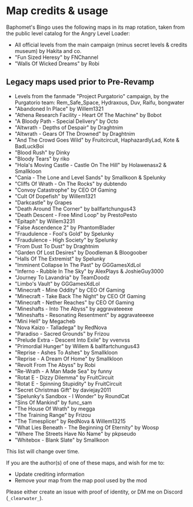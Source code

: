 ﻿# Map credits & usage

Baphomet's Bingo uses the following maps in its map rotation, taken from the public level catalog for the Angry Level Loader:

- All official levels from the main campaign (minus secret levels & credits museum) by Hakita and co.
- "Fun Sized Heresy" by FNChannel
- "Walls Of Wicked Dreams" by Robi


## Legacy maps used prior to Pre-Revamp
- Levels from the fanmade "Project Purgatorio" campaign, by the Purgatorio team: Rem_Safe_Space, Hydraxous, Duv, Raifu, bongwater
- "Abandoned In Place" by Willem1321
- "Athena Research Facility - Heart Of The Machine" by Bobot
- "A Bloody Path - Special Delivery" by Octo
- "Altwrath - Depths of Despair" by Draghtnim
- "Altwrath - Gears Of The Drowned" by Draghtnim
- "And The Crowd Goes Wild" by Fruitcircuit, HaphazardlyLad, Kote & BadLuckBoi
- "Blood Rush" by Dinky
- "Bloody Tears" by riko
- "Hola's Moving Castle - Castle On The Hill" by Holawenasx2 & Smallkloon
- "Cania - The Lone and Level Sands" by Smallkoon & Spelunky
- "Cliffs Of Wrath - On The Rocks" by dubtendo
- "Convoy Catastrophe" by CEO Of Gaming
- "Cult Of Dopefish" by Willem1321
- "Darkcastle" by Grapes
- "Death Around The Corner" by ballfartchungus43
- "Death Descent - Free Mind Loop" by PrestoPesto
- "Epitaph" by Willem3231
- "False Ascendence 2" by PhantomBlader
- "Fraudulence - Fool's Gold" by Spelunky
- "Fraudulence - High Society" by Spelunky
- "From Dust To Dust" by Draghtnim
- "Garden Of Lost Desires" by Doodleman & Bloogoober
- "Halls Of The Extremist" by Spelunky
- "Imminent Collapse In The Past" by GGGamesXdLol
- "Inferno - Rubble In The Sky" by AlexPlays & JoshieGuy3000
- "Journey To Lavandria" by TeamDoodz
- "Limbo's Vault" by GGGamesXdLol
- "Minecraft - Mine Oddity" by CEO Of Gaming
- "Minecraft - Take Back The Night" by CEO Of Gaming
- "Minecraft - Nether Reaches" by CEO Of Gaming
- "Mineshafts - Into The Abyss" by aggravateeexe 
- "Mineshafts - Resonating Resentment" by aggravateeexe
- "Mini Hell" by Megacheb
- "Nova Kaizo - Talladega" by RedNova
- "Paradiso - Sacred Grounds" by Frizou
- "Prelude Extra - Descent Into Exile" by vvenvss
- "Primordial Hunger" by Willem & ballfartchungus43
- "Reprise - Ashes To Ashes" by Smallkloon
- "Reprise - A Dream Of Home" by Smallkloon
- "Revolt From The Abyss" by Robi
- "Re-Wrath - A Man Made Sea" by funny
- "Rotat E - Dizzy Dilemma" by FruitCircuit
- "Rotat E - Spinning Stupidity" by FruitCircuit
- "Secret Christmas Gift" by daviejay2011
- "Spelunky's Sandbox - I Wonder" by RoundCat
- "Sins Of Mankind" by func_sam
- "The House Of Wrath" by megga
- "The Training Range" by Frizou
- "The Timesplicer" by RedNova & Willem13215
- "What Lies Beneath - The Beginning Of Eternity" by Woosp
- "Where The Streets Have No Name" by pkpseudo
- "Whitebox - Blank Slate" by Smallkoon

This list will change over time.

If you are the author(s) of one of these maps, and wish for me to:
- Update crediting information
- Remove your map from the map pool used by the mod

Please either create an issue with proof of identity, or DM me on Discord (`_clearwater_`).